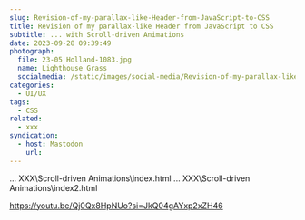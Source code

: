 ```yaml
---
slug: Revision-of-my-parallax-like-Header-from-JavaScript-to-CSS
title: Revision of my parallax-like Header from JavaScript to CSS
subtitle: ... with Scroll-driven Animations
date: 2023-09-28 09:39:49
photograph:
  file: 23-05 Holland-1083.jpg
  name: Lighthouse Grass
  socialmedia: /static/images/social-media/Revision-of-my-parallax-like-Header-from-JavaScript-to-CSS.png
categories:
  - UI/UX
tags:
  - CSS
related:
  - xxx
syndication:
  - host: Mastodon
    url: 
---
```


... XXX\Scroll-driven Animations\index.html
... XXX\Scroll-driven Animations\index2.html


<!-- more -->

https://youtu.be/Qj0Qx8HpNUo?si=JkQ04gAYxp2xZH46
